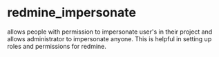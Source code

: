 redmine_impersonate
===================

allows people with permission to impersonate user's in their project and allows administrator to impersonate anyone.  This is helpful in setting up roles and permissions for redmine.
